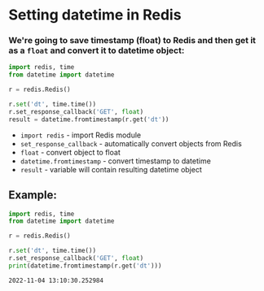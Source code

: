 # Setting datetime in Redis

### We're going to save timestamp (float) to Redis and then get it as a `float` and convert it to datetime object:

```python
import redis, time
from datetime import datetime

r = redis.Redis()

r.set('dt', time.time())
r.set_response_callback('GET', float)
result = datetime.fromtimestamp(r.get('dt'))
```

- `import redis` - import Redis module
- `set_response_callback` - automatically convert objects from Redis
- `float` - convert object to float
- `datetime.fromtimestamp` - convert timestamp to datetime
- `result` - variable will contain resulting datetime object

## Example: 
```python
import redis, time
from datetime import datetime

r = redis.Redis()

r.set('dt', time.time())
r.set_response_callback('GET', float)
print(datetime.fromtimestamp(r.get('dt')))
```
```
2022-11-04 13:10:30.252984

```

